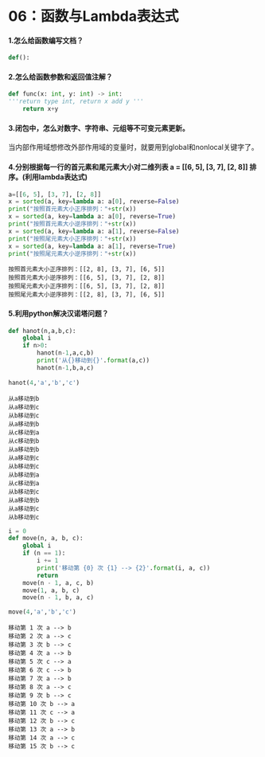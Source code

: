 # 06：函数与Lambda表达式

#### 1.怎么给函数编写⽂档？


```python
def():
```

#### 2.怎么给函数参数和返回值注解？


```python
def func(x: int, y: int) -> int:
'''return type int, return x add y '''
    return x+y
```

#### 3.闭包中，怎么对数字、字符串、元组等不可变元素更新。

当内部作用域想修改外部作用域的变量时，就要用到global和nonlocal关键字了。

#### 4.分别根据每一行的首元素和尾元素大小对二维列表 a = [[6, 5], [3, 7], [2, 8]] 排序。(利用lambda表达式)


```python
a=[[6, 5], [3, 7], [2, 8]]
x = sorted(a, key=lambda a: a[0], reverse=False)
print("按照首元素大小正序排列："+str(x))
x = sorted(a, key=lambda a: a[0], reverse=True)
print("按照首元素大小逆序排列："+str(x))
x = sorted(a, key=lambda a: a[1], reverse=False)
print("按照尾元素大小正序排列："+str(x))
x = sorted(a, key=lambda a: a[1], reverse=True)
print("按照尾元素大小逆序排列："+str(x))
```

    按照首元素大小正序排列：[[2, 8], [3, 7], [6, 5]]
    按照首元素大小逆序排列：[[6, 5], [3, 7], [2, 8]]
    按照尾元素大小正序排列：[[6, 5], [3, 7], [2, 8]]
    按照尾元素大小逆序排列：[[2, 8], [3, 7], [6, 5]]
    

#### 5.利用python解决汉诺塔问题？


```python
def hanot(n,a,b,c):
    global i
    if n>0:
        hanot(n-1,a,c,b)
        print('从{}移动到{}'.format(a,c))
        hanot(n-1,b,a,c)
    
hanot(4,'a','b','c')
```

    从a移动到b
    从a移动到c
    从b移动到c
    从a移动到b
    从c移动到a
    从c移动到b
    从a移动到b
    从a移动到c
    从b移动到c
    从b移动到a
    从c移动到a
    从b移动到c
    从a移动到b
    从a移动到c
    从b移动到c
    


```python
i = 0
def move(n, a, b, c):
    global i
    if (n == 1):
        i += 1
        print('移动第 {0} 次 {1} --> {2}'.format(i, a, c))
        return
    move(n - 1, a, c, b)
    move(1, a, b, c)
    move(n - 1, b, a, c)

move(4,'a','b','c')
```

    移动第 1 次 a --> b
    移动第 2 次 a --> c
    移动第 3 次 b --> c
    移动第 4 次 a --> b
    移动第 5 次 c --> a
    移动第 6 次 c --> b
    移动第 7 次 a --> b
    移动第 8 次 a --> c
    移动第 9 次 b --> c
    移动第 10 次 b --> a
    移动第 11 次 c --> a
    移动第 12 次 b --> c
    移动第 13 次 a --> b
    移动第 14 次 a --> c
    移动第 15 次 b --> c
    


```python

```
